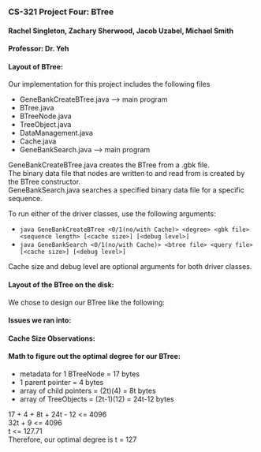 ### CS-321 Project Four: BTree
#### Rachel Singleton, Zachary Sherwood, Jacob Uzabel, Michael Smith
#### Professor: Dr. Yeh

#### Layout of BTree:
Our implementation for this project includes the following files
* GeneBankCreateBTree.java --> main program
* BTree.java
* BTreeNode.java
* TreeObject.java
* DataManagement.java
* Cache.java
* GeneBankSearch.java --> main program

GeneBankCreateBTree.java creates the BTree from a .gbk file.  
The binary data file that nodes are written to and read from is created by the BTree constructor.  
GeneBankSearch.java searches a specified binary data file for a specific sequence.  

To run either of the driver classes, use the following arguments:
* `java GeneBankCreateBTree <0/1(no/with Cache)> <degree> <gbk file> <sequence length> [<cache size>] [<debug level>]`
* `java GeneBankSearch <0/1(no/with Cache)> <btree file> <query file> [<cache size>] [<debug level>]`
  
Cache size and debug level are optional arguments for both driver classes. 

#### Layout of the BTree on the disk:
We chose to design our BTree like the following:


#### Issues we ran into:

#### Cache Size Observations:

#### Math to figure out the optimal degree for our BTree:
* metadata for 1 BTreeNode = 17 bytes
* 1 parent pointer = 4 bytes
* array of child pointers = (2t)(4) = 8t bytes
* array of TreeObjects = (2t-1)(12) = 24t-12 bytes

17 + 4 + 8t + 24t - 12 <= 4096  
32t + 9 <= 4096  
t <= 127.71  
Therefore, our optimal degree is t = 127

